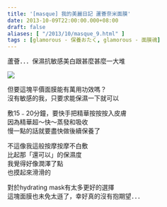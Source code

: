 ```yaml
---
title: '[masque] 我的美麗日記 蘆薈奈米面膜'
date: 2013-10-09T22:00:00.000+08:00
draft: false
aliases: [ "/2013/10/masque_9.html" ]
tags : [glamorous - 保養おたく, glamorous - 面膜魂]
---
```


蘆薈．．．保濕抗敏感美白跟甚麼甚麼一大堆  

![](/images/mbdaloe.jpg)

但要這塊平價面膜能有萬用功效嗎？  
沒有敏感的我，只要求能保濕一下就可以  
  
敷15﹣20分鐘，要快手把精華按按按入皮膚  
因為精華超～快～蒸發和吸收  
慢一點的話就要盡快做後續保養了  
  
不這像我這般按摩按摩不白敷  
比起那「還可以」的保濕度  
我覺得好像潤澤了點  
也摸起來滑滑的  
  
對於hydrating mask有太多更好的選擇  
這塊面膜也未免太遜了，幸好真的沒有抱期望．．．
